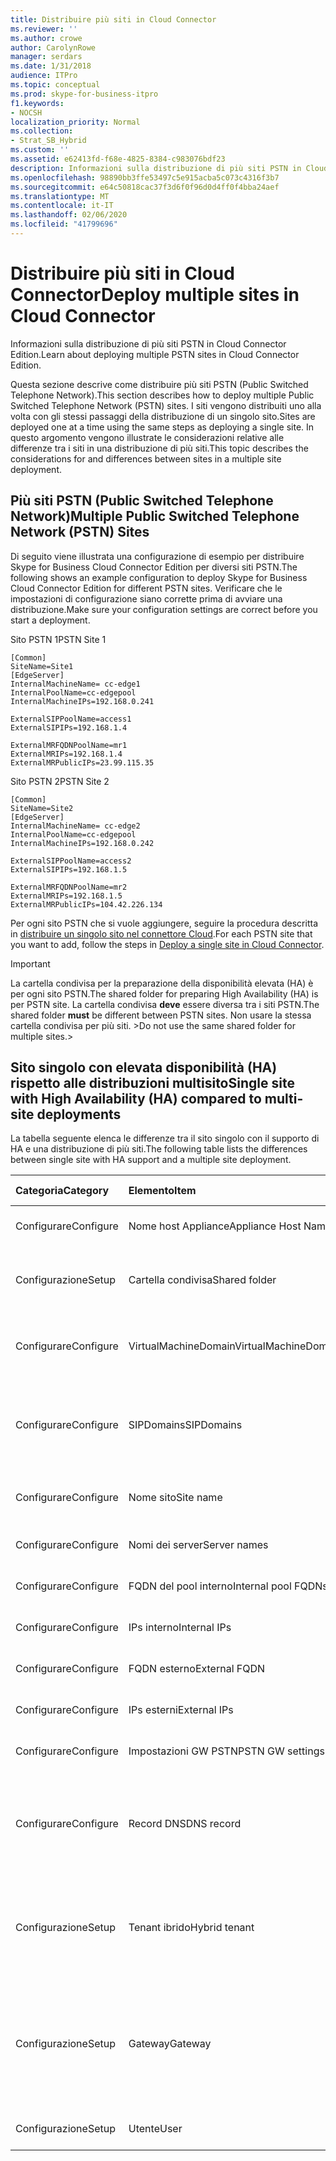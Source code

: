 ```yaml
---
title: Distribuire più siti in Cloud Connector
ms.reviewer: ''
ms.author: crowe
author: CarolynRowe
manager: serdars
ms.date: 1/31/2018
audience: ITPro
ms.topic: conceptual
ms.prod: skype-for-business-itpro
f1.keywords:
- NOCSH
localization_priority: Normal
ms.collection:
- Strat_SB_Hybrid
ms.custom: ''
ms.assetid: e62413fd-f68e-4825-8384-c983076bdf23
description: Informazioni sulla distribuzione di più siti PSTN in Cloud Connector Edition.
ms.openlocfilehash: 98890bb3ffe53497c5e915acba5c073c4316f3b7
ms.sourcegitcommit: e64c50818cac37f3d6f0f96d0d4ff0f4bba24aef
ms.translationtype: MT
ms.contentlocale: it-IT
ms.lasthandoff: 02/06/2020
ms.locfileid: "41799696"
---
```

# <a name="deploy-multiple-sites-in-cloud-connector"></a><span data-ttu-id="e2f2d-103">Distribuire più siti in Cloud Connector</span><span class="sxs-lookup"><span data-stu-id="e2f2d-103">Deploy multiple sites in Cloud Connector</span></span>
 
<span data-ttu-id="e2f2d-104">Informazioni sulla distribuzione di più siti PSTN in Cloud Connector Edition.</span><span class="sxs-lookup"><span data-stu-id="e2f2d-104">Learn about deploying multiple PSTN sites in Cloud Connector Edition.</span></span>
  
<span data-ttu-id="e2f2d-105">Questa sezione descrive come distribuire più siti PSTN (Public Switched Telephone Network).</span><span class="sxs-lookup"><span data-stu-id="e2f2d-105">This section describes how to deploy multiple Public Switched Telephone Network (PSTN) sites.</span></span> <span data-ttu-id="e2f2d-106">I siti vengono distribuiti uno alla volta con gli stessi passaggi della distribuzione di un singolo sito.</span><span class="sxs-lookup"><span data-stu-id="e2f2d-106">Sites are deployed one at a time using the same steps as deploying a single site.</span></span> <span data-ttu-id="e2f2d-107">In questo argomento vengono illustrate le considerazioni relative alle differenze tra i siti in una distribuzione di più siti.</span><span class="sxs-lookup"><span data-stu-id="e2f2d-107">This topic describes the considerations for and differences between sites in a multiple site deployment.</span></span> 
  
## <a name="multiple-public-switched-telephone-network-pstn-sites"></a><span data-ttu-id="e2f2d-108">Più siti PSTN (Public Switched Telephone Network)</span><span class="sxs-lookup"><span data-stu-id="e2f2d-108">Multiple Public Switched Telephone Network (PSTN) Sites</span></span>

<span data-ttu-id="e2f2d-109">Di seguito viene illustrata una configurazione di esempio per distribuire Skype for Business Cloud Connector Edition per diversi siti PSTN.</span><span class="sxs-lookup"><span data-stu-id="e2f2d-109">The following shows an example configuration to deploy Skype for Business Cloud Connector Edition for different PSTN sites.</span></span> <span data-ttu-id="e2f2d-110">Verificare che le impostazioni di configurazione siano corrette prima di avviare una distribuzione.</span><span class="sxs-lookup"><span data-stu-id="e2f2d-110">Make sure your configuration settings are correct before you start a deployment.</span></span>
  
<span data-ttu-id="e2f2d-111">Sito PSTN 1</span><span class="sxs-lookup"><span data-stu-id="e2f2d-111">PSTN Site 1</span></span>
  
```
[Common]
SiteName=Site1
[EdgeServer]
InternalMachineName= cc-edge1
InternalPoolName=cc-edgepool
InternalMachineIPs=192.168.0.241

ExternalSIPPoolName=access1
ExternalSIPIPs=192.168.1.4

ExternalMRFQDNPoolName=mr1
ExternalMRIPs=192.168.1.4
ExternalMRPublicIPs=23.99.115.35
```

<span data-ttu-id="e2f2d-112">Sito PSTN 2</span><span class="sxs-lookup"><span data-stu-id="e2f2d-112">PSTN Site 2</span></span>
  
```
[Common]
SiteName=Site2
[EdgeServer]
InternalMachineName= cc-edge2
InternalPoolName=cc-edgepool
InternalMachineIPs=192.168.0.242

ExternalSIPPoolName=access2
ExternalSIPIPs=192.168.1.5

ExternalMRFQDNPoolName=mr2
ExternalMRIPs=192.168.1.5
ExternalMRPublicIPs=104.42.226.134
```

<span data-ttu-id="e2f2d-113">Per ogni sito PSTN che si vuole aggiungere, seguire la procedura descritta in [distribuire un singolo sito nel connettore Cloud](deploy-a-single-site-in-cloud-connector.md).</span><span class="sxs-lookup"><span data-stu-id="e2f2d-113">For each PSTN site that you want to add, follow the steps in [Deploy a single site in Cloud Connector](deploy-a-single-site-in-cloud-connector.md).</span></span>
  
> [!IMPORTANT]
> <span data-ttu-id="e2f2d-114">La cartella condivisa per la preparazione della disponibilità elevata (HA) è per ogni sito PSTN.</span><span class="sxs-lookup"><span data-stu-id="e2f2d-114">The shared folder for preparing High Availability (HA) is per PSTN site.</span></span> <span data-ttu-id="e2f2d-115">La cartella condivisa **deve** essere diversa tra i siti PSTN.</span><span class="sxs-lookup"><span data-stu-id="e2f2d-115">The shared folder **must** be different between PSTN sites.</span></span> <span data-ttu-id="e2f2d-116">Non usare la stessa cartella condivisa per più siti. ></span><span class="sxs-lookup"><span data-stu-id="e2f2d-116">Do not use the same shared folder for multiple sites.></span></span> 
  
## <a name="single-site-with-high-availability-ha-compared-to-multi-site-deployments"></a><span data-ttu-id="e2f2d-117">Sito singolo con elevata disponibilità (HA) rispetto alle distribuzioni multisito</span><span class="sxs-lookup"><span data-stu-id="e2f2d-117">Single site with High Availability (HA) compared to multi-site deployments</span></span>
<span data-ttu-id="e2f2d-118"><a name="BKMK_SingleSitecomparedtomulti-site"> </a></span><span class="sxs-lookup"><span data-stu-id="e2f2d-118"><a name="BKMK_SingleSitecomparedtomulti-site"> </a></span></span>

<span data-ttu-id="e2f2d-119">La tabella seguente elenca le differenze tra il sito singolo con il supporto di HA e una distribuzione di più siti.</span><span class="sxs-lookup"><span data-stu-id="e2f2d-119">The following table lists the differences between single site with HA support and a multiple site deployment.</span></span>
  
|<span data-ttu-id="e2f2d-120">**Categoria**</span><span class="sxs-lookup"><span data-stu-id="e2f2d-120">**Category**</span></span>|<span data-ttu-id="e2f2d-121">**Elemento**</span><span class="sxs-lookup"><span data-stu-id="e2f2d-121">**Item**</span></span>|<span data-ttu-id="e2f2d-122">**Singolo sito con HA**</span><span class="sxs-lookup"><span data-stu-id="e2f2d-122">**Single-Site with HA**</span></span>|<span data-ttu-id="e2f2d-123">**Multi-sito**</span><span class="sxs-lookup"><span data-stu-id="e2f2d-123">**Multi-Site**</span></span>|
|:-----|:-----|:-----|:-----|
|<span data-ttu-id="e2f2d-124">Configurare</span><span class="sxs-lookup"><span data-stu-id="e2f2d-124">Configure</span></span>  <br/> |<span data-ttu-id="e2f2d-125">Nome host Appliance</span><span class="sxs-lookup"><span data-stu-id="e2f2d-125">Appliance Host Name</span></span> <br/> |<span data-ttu-id="e2f2d-126">**Diversi** dispositivi tra loro</span><span class="sxs-lookup"><span data-stu-id="e2f2d-126">**Different** across appliances</span></span> <br/> |<span data-ttu-id="e2f2d-127">**Diversi** tra i siti PSTN</span><span class="sxs-lookup"><span data-stu-id="e2f2d-127">**Different** across PSTN sites</span></span> <br/> |
|<span data-ttu-id="e2f2d-128">Configurazione</span><span class="sxs-lookup"><span data-stu-id="e2f2d-128">Setup</span></span>  <br/> |<span data-ttu-id="e2f2d-129">Cartella condivisa</span><span class="sxs-lookup"><span data-stu-id="e2f2d-129">Shared folder</span></span>  <br/> |<span data-ttu-id="e2f2d-130">Richiede la **stessa** cartella condivisa tra gli elettrodomestici</span><span class="sxs-lookup"><span data-stu-id="e2f2d-130">Requires the **same** shared folder across appliances</span></span> <br/> |<span data-ttu-id="e2f2d-131">Richiede una cartella condivisa **diversa** tra gli elettrodomestici</span><span class="sxs-lookup"><span data-stu-id="e2f2d-131">Requires a **different** shared folder across appliances</span></span> <br/> |
|<span data-ttu-id="e2f2d-132">Configurare</span><span class="sxs-lookup"><span data-stu-id="e2f2d-132">Configure</span></span>  <br/> |<span data-ttu-id="e2f2d-133">VirtualMachineDomain</span><span class="sxs-lookup"><span data-stu-id="e2f2d-133">VirtualMachineDomain</span></span>  <br/> |<span data-ttu-id="e2f2d-134">Richiede lo **stesso** dominio tra gli elettrodomestici</span><span class="sxs-lookup"><span data-stu-id="e2f2d-134">Requires the **same** domain across appliances</span></span> <br/> |<span data-ttu-id="e2f2d-135">Richiede lo **stesso** dominio nei siti PSTN</span><span class="sxs-lookup"><span data-stu-id="e2f2d-135">Requires the **same** domain across PSTN sites</span></span> <br/> |
|<span data-ttu-id="e2f2d-136">Configurare</span><span class="sxs-lookup"><span data-stu-id="e2f2d-136">Configure</span></span>  <br/> |<span data-ttu-id="e2f2d-137">SIPDomains</span><span class="sxs-lookup"><span data-stu-id="e2f2d-137">SIPDomains</span></span>  <br/> |<span data-ttu-id="e2f2d-138">I nomi di dominio e l'ordine devono essere **uguali** per tutti gli elettrodomestici</span><span class="sxs-lookup"><span data-stu-id="e2f2d-138">Domain names and order should be the **same** across appliances</span></span> <br/> |<span data-ttu-id="e2f2d-139">I nomi di dominio e l'ordine devono essere **uguali** in tutti i siti PSTN</span><span class="sxs-lookup"><span data-stu-id="e2f2d-139">Domain names and order should be the **same** across PSTN sites</span></span> <br/> |
|<span data-ttu-id="e2f2d-140">Configurare</span><span class="sxs-lookup"><span data-stu-id="e2f2d-140">Configure</span></span>  <br/> |<span data-ttu-id="e2f2d-141">Nome sito</span><span class="sxs-lookup"><span data-stu-id="e2f2d-141">Site name</span></span>  <br/> |<span data-ttu-id="e2f2d-142">**Stessa** Nome sito tra gli elettrodomestici</span><span class="sxs-lookup"><span data-stu-id="e2f2d-142">**Same** Site Name across appliances</span></span> <br/> |<span data-ttu-id="e2f2d-143">**Diversi** Nome sito nei siti PSTN</span><span class="sxs-lookup"><span data-stu-id="e2f2d-143">**Different** Site Name across PSTN sites</span></span> <br/> |
|<span data-ttu-id="e2f2d-144">Configurare</span><span class="sxs-lookup"><span data-stu-id="e2f2d-144">Configure</span></span>  <br/> |<span data-ttu-id="e2f2d-145">Nomi dei server</span><span class="sxs-lookup"><span data-stu-id="e2f2d-145">Server names</span></span>  <br/> |<span data-ttu-id="e2f2d-146">**Diversi** dispositivi tra loro</span><span class="sxs-lookup"><span data-stu-id="e2f2d-146">**Different** across appliances</span></span> <br/> |<span data-ttu-id="e2f2d-147">**Diversi** tra i siti PSTN</span><span class="sxs-lookup"><span data-stu-id="e2f2d-147">**Different** across PSTN sites</span></span> <br/> |
|<span data-ttu-id="e2f2d-148">Configurare</span><span class="sxs-lookup"><span data-stu-id="e2f2d-148">Configure</span></span>  <br/> |<span data-ttu-id="e2f2d-149">FQDN del pool interno</span><span class="sxs-lookup"><span data-stu-id="e2f2d-149">Internal pool FQDNs</span></span>  <br/> |<span data-ttu-id="e2f2d-150">**Stessa** tra gli elettrodomestici</span><span class="sxs-lookup"><span data-stu-id="e2f2d-150">**Same** across appliances</span></span> <br/> |<span data-ttu-id="e2f2d-151">**Lo stesso** per tutti i siti PSTN</span><span class="sxs-lookup"><span data-stu-id="e2f2d-151">**Same** across PSTN sites</span></span> <br/> |
|<span data-ttu-id="e2f2d-152">Configurare</span><span class="sxs-lookup"><span data-stu-id="e2f2d-152">Configure</span></span>  <br/> |<span data-ttu-id="e2f2d-153">IPs interno</span><span class="sxs-lookup"><span data-stu-id="e2f2d-153">Internal IPs</span></span>  <br/> |<span data-ttu-id="e2f2d-154">**Diversi** dispositivi tra loro</span><span class="sxs-lookup"><span data-stu-id="e2f2d-154">**Different** across appliances</span></span> <br/> |<span data-ttu-id="e2f2d-155">**Diversi** tra i siti PSTN</span><span class="sxs-lookup"><span data-stu-id="e2f2d-155">**Different** across PSTN sites</span></span> <br/> |
|<span data-ttu-id="e2f2d-156">Configurare</span><span class="sxs-lookup"><span data-stu-id="e2f2d-156">Configure</span></span>  <br/> |<span data-ttu-id="e2f2d-157">FQDN esterno</span><span class="sxs-lookup"><span data-stu-id="e2f2d-157">External FQDN</span></span>  <br/> |<span data-ttu-id="e2f2d-158">**Stessa** tra gli elettrodomestici</span><span class="sxs-lookup"><span data-stu-id="e2f2d-158">**Same** across appliances</span></span> <br/> |<span data-ttu-id="e2f2d-159">**Diversi** tra i siti PSTN</span><span class="sxs-lookup"><span data-stu-id="e2f2d-159">**Different** across PSTN sites</span></span> <br/> |
|<span data-ttu-id="e2f2d-160">Configurare</span><span class="sxs-lookup"><span data-stu-id="e2f2d-160">Configure</span></span>  <br/> |<span data-ttu-id="e2f2d-161">IPs esterni</span><span class="sxs-lookup"><span data-stu-id="e2f2d-161">External IPs</span></span>  <br/> |<span data-ttu-id="e2f2d-162">**Diversi** dispositivi tra loro</span><span class="sxs-lookup"><span data-stu-id="e2f2d-162">**Different** across appliances</span></span> <br/> |<span data-ttu-id="e2f2d-163">**Diversi** tra i siti PSTN</span><span class="sxs-lookup"><span data-stu-id="e2f2d-163">**Different** across PSTN sites</span></span> <br/> |
|<span data-ttu-id="e2f2d-164">Configurare</span><span class="sxs-lookup"><span data-stu-id="e2f2d-164">Configure</span></span>  <br/> |<span data-ttu-id="e2f2d-165">Impostazioni GW PSTN</span><span class="sxs-lookup"><span data-stu-id="e2f2d-165">PSTN GW settings</span></span>  <br/> |<span data-ttu-id="e2f2d-166">**Stessa** tra gli elettrodomestici</span><span class="sxs-lookup"><span data-stu-id="e2f2d-166">**Same** across appliances</span></span> <br/> |<span data-ttu-id="e2f2d-167">**Diversi** tra i siti PSTN</span><span class="sxs-lookup"><span data-stu-id="e2f2d-167">**Different** across PSTN sites</span></span> <br/> |
|<span data-ttu-id="e2f2d-168">Configurare</span><span class="sxs-lookup"><span data-stu-id="e2f2d-168">Configure</span></span>  <br/> |<span data-ttu-id="e2f2d-169">Record DNS</span><span class="sxs-lookup"><span data-stu-id="e2f2d-169">DNS record</span></span>  <br/> |<span data-ttu-id="e2f2d-170">Aggiungere record con gli **stessi** FQDN di accesso esterno e indirizzi IP **diversi**</span><span class="sxs-lookup"><span data-stu-id="e2f2d-170">Add records with the **same** External Access FQDNs and **different** IP addresses</span></span> <br/> |<span data-ttu-id="e2f2d-171">Aggiungere record con FQDN di accesso esterno **diverso** e indirizzi IP **diversi**</span><span class="sxs-lookup"><span data-stu-id="e2f2d-171">Add records with **different** External Access FQDNs and **different** IP addresses</span></span> <br/> |
|<span data-ttu-id="e2f2d-172">Configurazione</span><span class="sxs-lookup"><span data-stu-id="e2f2d-172">Setup</span></span>  <br/> |<span data-ttu-id="e2f2d-173">Tenant ibrido</span><span class="sxs-lookup"><span data-stu-id="e2f2d-173">Hybrid tenant</span></span>  <br/> |<span data-ttu-id="e2f2d-174">Impostare HybridPSTNSite</span><span class="sxs-lookup"><span data-stu-id="e2f2d-174">Set HybridPSTNSite</span></span>  <br/> <span data-ttu-id="e2f2d-175">Impostare PeerDestination per il fallback</span><span class="sxs-lookup"><span data-stu-id="e2f2d-175">Set PeerDestination for fallback</span></span>  <br/> |<span data-ttu-id="e2f2d-176">Impostare HybridPSTNSite</span><span class="sxs-lookup"><span data-stu-id="e2f2d-176">Set HybridPSTNSite</span></span>  <br/> <span data-ttu-id="e2f2d-177">Impostare PeerDestination per il fallback</span><span class="sxs-lookup"><span data-stu-id="e2f2d-177">Set PeerDestination for fallback</span></span>  <br/> |
|<span data-ttu-id="e2f2d-178">Configurazione</span><span class="sxs-lookup"><span data-stu-id="e2f2d-178">Setup</span></span>  <br/> |<span data-ttu-id="e2f2d-179">Gateway</span><span class="sxs-lookup"><span data-stu-id="e2f2d-179">Gateway</span></span>  <br/> |<span data-ttu-id="e2f2d-180">Mappatura di MS GW **M:N** in questo sito</span><span class="sxs-lookup"><span data-stu-id="e2f2d-180">MS GW **M:N** mapping in this site</span></span> <br/> |<span data-ttu-id="e2f2d-181">I gateway PSTN in ogni sito PSTN devono connettersi solo ai server di mediazione nello stesso sito</span><span class="sxs-lookup"><span data-stu-id="e2f2d-181">PSTN gateway(s) in each PSTN site should only connect to the Mediation Server(s) in the same site</span></span>  <br/> |
|<span data-ttu-id="e2f2d-182">Configurazione</span><span class="sxs-lookup"><span data-stu-id="e2f2d-182">Setup</span></span>  <br/> |<span data-ttu-id="e2f2d-183">Utente</span><span class="sxs-lookup"><span data-stu-id="e2f2d-183">User</span></span>  <br/> |<span data-ttu-id="e2f2d-184">Impostare UserPSTNSettings</span><span class="sxs-lookup"><span data-stu-id="e2f2d-184">Set UserPSTNSettings</span></span>  <br/> |<span data-ttu-id="e2f2d-185">Impostare UserPSTNSettings</span><span class="sxs-lookup"><span data-stu-id="e2f2d-185">Set UserPSTNSettings</span></span>  <br/> |
   

